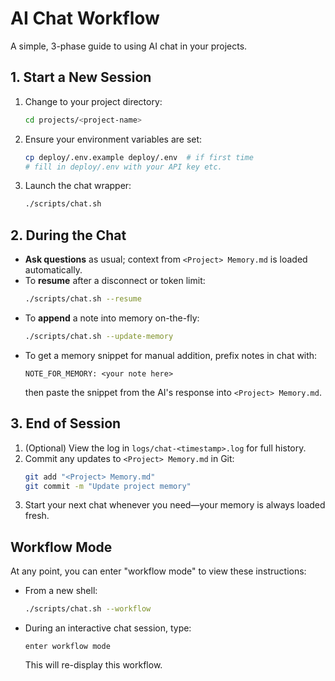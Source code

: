 # AI Chat Workflow

A simple, 3-phase guide to using AI chat in your projects.

## 1. Start a New Session
1. Change to your project directory:
   ```bash
   cd projects/<project-name>
   ```
2. Ensure your environment variables are set:
   ```bash
   cp deploy/.env.example deploy/.env  # if first time
   # fill in deploy/.env with your API key etc.
   ```
3. Launch the chat wrapper:
   ```bash
   ./scripts/chat.sh
   ```

## 2. During the Chat
- **Ask questions** as usual; context from `<Project> Memory.md` is loaded automatically.
- To **resume** after a disconnect or token limit:
   ```bash
   ./scripts/chat.sh --resume
   ```
- To **append** a note into memory on-the-fly:
   ```bash
   ./scripts/chat.sh --update-memory
   ```
- To get a memory snippet for manual addition, prefix notes in chat with:
   ```
   NOTE_FOR_MEMORY: <your note here>
   ```
  then paste the snippet from the AI's response into `<Project> Memory.md`.

## 3. End of Session
1. (Optional) View the log in `logs/chat-<timestamp>.log` for full history.
2. Commit any updates to `<Project> Memory.md` in Git:
   ```bash
   git add "<Project> Memory.md"
   git commit -m "Update project memory"
   ```
3. Start your next chat whenever you need—your memory is always loaded fresh.

## Workflow Mode

At any point, you can enter "workflow mode" to view these instructions:

- From a new shell:
  ```bash
  ./scripts/chat.sh --workflow
  ```
- During an interactive chat session, type:
  ```text
  enter workflow mode
  ```
  This will re-display this workflow. 